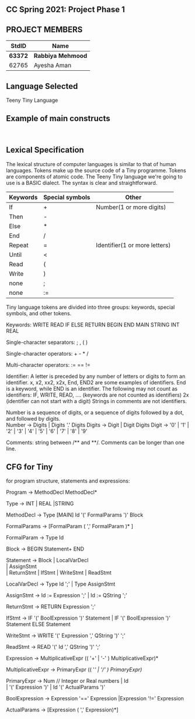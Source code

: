 ## CC Spring 2021: Project Phase 1 ##

## PROJECT MEMBERS ##
StdID | Name
------------ | -------------
**63372** | **Rabbiya Mehmood** 
62765 | Ayesha Aman


## Language Selected ##

Teeny Tiny Language

## Example of main constructs ##
```


```

## Lexical Specification ##
The lexical structure of computer languages is similar to that of human languages. Tokens make up the source code of a Tiny programme. Tokens are components of atomic code. The Teeny Tiny language we're going to use is a BASIC dialect. The syntax is clear and straightforward.


**Keywords**| **Special symbols**| **Other**
--------|-----------------|-------
If |       +       |         Number(1 or more digits)
Then |    -       |
Else  |   *        |
End   |  /        |
Repeat | =         |       Identifier(1 or more letters)
Until  | <        |
Read   | (        |
Write  | )        |
none    |   ;       |
  none    |  :=       |
       
Tiny language tokens are divided into three groups: keywords, special symbols, and other tokens.


Keywords:   WRITE READ IF ELSE RETURN BEGIN END MAIN STRING INT REAL

Single-character separators:   ;  ,  (   )

Single-character operators:    +  -  *   /

Multi-character operators:    :=  ==   !=

Identifier: A letter is preceded by any number of letters or digits to form an identifier. x, x2, xx2, x2x, End, END2 are some examples of identifiers. End is a keyword, while END is an identifier. The following may not count as identifiers:
IF, WRITE, READ, .... (keywords are not counted as identifiers)
2x (identifier can not start with a digit)
Strings in comments are not identifiers.

Number is a sequence of digits, or a sequence of digits followed by a dot, and followed by digits.   
Number -> Digits | Digits '.' Digits
Digits -> Digit | Digit Digits
Digit  -> '0' | '1' | '2' | '3' | '4' | '5' | '6' | '7' | '8' | '9'

Comments: string between /** and **/. Comments can be longer than one line. 

## CFG for Tiny ##
for program structure, statements and expressions:

Program -> MethodDecl MethodDecl*

Type -> INT | REAL |STRING 

MethodDecl -> Type [MAIN] Id '(' FormalParams ')' Block

FormalParams -> [FormalParam ( ',' FormalParam )* ]

FormalParam -> Type Id

Block -> BEGIN Statement+ END

Statement -> Block
           | LocalVarDecl  
           | AssignStmt   
           | ReturnStmt
           | IfStmt
	   | WriteStmt
	   | ReadStmt
        
LocalVarDecl -> Type Id ';' | Type AssignStmt  

AssignStmt  -> Id := Expression ';'
           |  Id := QString ';'
	   
ReturnStmt -> RETURN Expression ';'

IfStmt    -> IF '(' BoolExpression ')' Statement
            | IF '(' BoolExpression ')' Statement ELSE Statement
	    
WriteStmt -> WRITE '(' Expression ',' QString ')' ';'

ReadStmt  -> READ '(' Id ',' QString ')' ';'

Expression -> MultiplicativeExpr  (( '+' | '-' ) MultiplicativeExpr)*

MultiplicativeExpr -> PrimaryExpr (( '*' | '/' ) PrimaryExpr)*

PrimaryExpr -> Num  // Integer or Real numbers
             | Id            
             | '(' Expression ')'
             | Id '(' ActualParams ')'
	     
BoolExpression -> Expression '==' Expression 
                 |Expression '!=' Expression 
		 
ActualParams -> [Expression ( ',' Expression)*]
